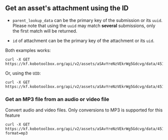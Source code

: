 ## Get an asset's attachment using the ID

* `parent_lookup_data` can be the primary key of the submission or its `uuid`.
Please note that using the `uuid` may match **several** submissions, only
the first match will be returned.

* `id` of attachment can be the primary key of the attachment or its `uid`.

Both examples works:
```curl
curl -X GET https://kf.kobotoolbox.org/api/v2/assets/aSAvYreNzVEkrWg5Gdcvg/data/451/attachment/1/
```
Or, using the `UID`:
```curl
curl -X GET https://kf.kobotoolbox.org/api/v2/assets/aSAvYreNzVEkrWg5Gdcvg/data/451/attachment/attwYwGxdtQPSqgmHk6wS6E6/
```

### Get an MP3 file from an audio or video file
Convert audio and video files. Only conversions to MP3 is supported for this feature

```curl
curl -X GET https://kf.kobotoolbox.org/api/v2/assets/aSAvYreNzVEkrWg5Gdcvg/data/451/attachment/1/?format=mp3
```
